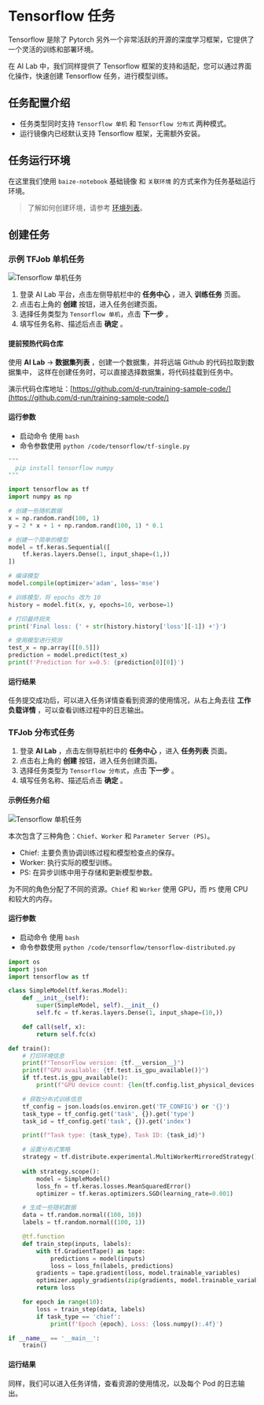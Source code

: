 # Tensorflow 任务

Tensorflow 是除了 Pytorch 另外一个非常活跃的开源的深度学习框架，它提供了一个灵活的训练和部署环境。

在 AI Lab 中，我们同样提供了 Tensorflow 框架的支持和适配，您可以通过界面化操作，快速创建 Tensorflow 任务，进行模型训练。

## 任务配置介绍

- 任务类型同时支持 `Tensorflow 单机` 和 `Tensorflow 分布式` 两种模式。
- 运行镜像内已经默认支持 Tensorflow 框架，无需额外安装。

## 任务运行环境

在这里我们使用 `baize-notebook` 基础镜像 和 `关联环境` 的方式来作为任务基础运行环境。

> 了解如何创建环境，请参考 [环境列表](../dataset/environments.md)。

## 创建任务

### 示例 TFJob 单机任务

![Tensorflow 单机任务](../images/job06.png)

1. 登录 AI Lab 平台，点击左侧导航栏中的 **任务中心** ，进入 **训练任务** 页面。
2. 点击右上角的 **创建** 按钮，进入任务创建页面。
3. 选择任务类型为 `Tensorflow 单机`，点击 **下一步** 。
4. 填写任务名称、描述后点击 **确定** 。

#### 提前预热代码仓库

使用 **AI Lab** -> **数据集列表** ，创建一个数据集，并将远端 Github 的代码拉取到数据集中，
这样在创建任务时，可以直接选择数据集，将代码挂载到任务中。

演示代码仓库地址：[https://github.com/d-run/training-sample-code/](https://github.com/d-run/training-sample-code/)

#### 运行参数

- 启动命令 使用 `bash`
- 命令参数使用 `python /code/tensorflow/tf-single.py`

```python
"""
  pip install tensorflow numpy
"""

import tensorflow as tf
import numpy as np

# 创建一些随机数据
x = np.random.rand(100, 1)
y = 2 * x + 1 + np.random.rand(100, 1) * 0.1

# 创建一个简单的模型
model = tf.keras.Sequential([
    tf.keras.layers.Dense(1, input_shape=(1,))
])

# 编译模型
model.compile(optimizer='adam', loss='mse')

# 训练模型，将 epochs 改为 10
history = model.fit(x, y, epochs=10, verbose=1)

# 打印最终损失
print('Final loss: {' + str(history.history['loss'][-1]) +'}')

# 使用模型进行预测
test_x = np.array([[0.5]])
prediction = model.predict(test_x)
print(f'Prediction for x=0.5: {prediction[0][0]}')
```

#### 运行结果

任务提交成功后，可以进入任务详情查看到资源的使用情况，从右上角去往 **工作负载详情** ，可以查看训练过程中的日志输出。

### TFJob 分布式任务

1. 登录 **AI Lab** ，点击左侧导航栏中的 **任务中心** ，进入 **任务列表** 页面。
2. 点击右上角的 **创建** 按钮，进入任务创建页面。
3. 选择任务类型为 `Tensorflow 分布式`，点击 **下一步** 。
4. 填写任务名称、描述后点击 **确定** 。

#### 示例任务介绍

![Tensorflow 单机任务](../images/job07.png)

本次包含了三种角色：`Chief`、`Worker` 和 `Parameter Server (PS)`。

- Chief: 主要负责协调训练过程和模型检查点的保存。
- Worker: 执行实际的模型训练。
- PS: 在异步训练中用于存储和更新模型参数。

为不同的角色分配了不同的资源。`Chief` 和 `Worker` 使用 GPU，而 `PS` 使用 CPU 和较大的内存。

#### 运行参数

- 启动命令 使用 `bash`
- 命令参数使用 `python /code/tensorflow/tensorflow-distributed.py`

```python
import os
import json
import tensorflow as tf

class SimpleModel(tf.keras.Model):
    def __init__(self):
        super(SimpleModel, self).__init__()
        self.fc = tf.keras.layers.Dense(1, input_shape=(10,))

    def call(self, x):
        return self.fc(x)

def train():
    # 打印环境信息
    print(f"TensorFlow version: {tf.__version__}")
    print(f"GPU available: {tf.test.is_gpu_available()}")
    if tf.test.is_gpu_available():
        print(f"GPU device count: {len(tf.config.list_physical_devices('GPU'))}")

    # 获取分布式训练信息
    tf_config = json.loads(os.environ.get('TF_CONFIG') or '{}')
    task_type = tf_config.get('task', {}).get('type')
    task_id = tf_config.get('task', {}).get('index')

    print(f"Task type: {task_type}, Task ID: {task_id}")

    # 设置分布式策略
    strategy = tf.distribute.experimental.MultiWorkerMirroredStrategy()
    
    with strategy.scope():
        model = SimpleModel()
        loss_fn = tf.keras.losses.MeanSquaredError()
        optimizer = tf.keras.optimizers.SGD(learning_rate=0.001)

    # 生成一些随机数据
    data = tf.random.normal((100, 10))
    labels = tf.random.normal((100, 1))

    @tf.function
    def train_step(inputs, labels):
        with tf.GradientTape() as tape:
            predictions = model(inputs)
            loss = loss_fn(labels, predictions)
        gradients = tape.gradient(loss, model.trainable_variables)
        optimizer.apply_gradients(zip(gradients, model.trainable_variables))
        return loss

    for epoch in range(10):
        loss = train_step(data, labels)
        if task_type == 'chief':
            print(f'Epoch {epoch}, Loss: {loss.numpy():.4f}')

if __name__ == '__main__':
    train()
```

#### 运行结果

同样，我们可以进入任务详情，查看资源的使用情况，以及每个 Pod 的日志输出。
